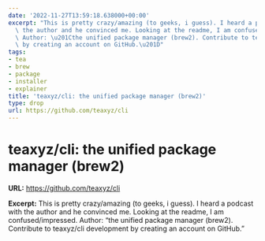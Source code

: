 ```yaml
---
date: '2022-11-27T13:59:18.638000+00:00'
excerpt: "This is pretty crazy/amazing (to geeks, i guess). I heard a podcast with\
  \ the author and he convinced me. Looking at the readme, I am confused/impressed.\
  \ Author: \u201Cthe unified package manager (brew2). Contribute to teaxyz/cli development\
  \ by creating an account on GitHub.\u201D"
tags:
- tea
- brew
- package
- installer
- explainer
title: 'teaxyz/cli: the unified package manager (brew2)'
type: drop
url: https://github.com/teaxyz/cli
---
```


# teaxyz/cli: the unified package manager (brew2)

**URL:** https://github.com/teaxyz/cli

**Excerpt:** This is pretty crazy/amazing (to geeks, i guess). I heard a podcast with the author and he convinced me. Looking at the readme, I am confused/impressed. Author: “the unified package manager (brew2). Contribute to teaxyz/cli development by creating an account on GitHub.”
